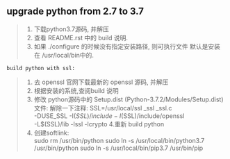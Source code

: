 upgrade python from 2.7 to 3.7
-----------------
> 1. 下载python3.7源码, 并解压
> 2. 查看 README.rst 中的 build 说明. 
> 4. 如果 ./configure 的时候没有指定安装路径, 则可执行文件 默认是安装在 /usr/local/bin中的.

    build python with ssl:
> 1. 去 openssl 官网下载最新的 openssl 源码, 并解压
> 2. 根据安装的系统,查阅build 说明
> 3. 修改 python源码中的 Setup.dist (Python-3.7.2/Modules/Setup.dist) 文件:
>     解除一下注释:
>         SSL=/usr/local/ssl
>         _ssl _ssl.c \
>         -DUSE_SSL -I$(SSL)/include -I$(SSL)/include/openssl \
>         -L$(SSL)/lib -lssl -lcrypto
> 4.重新 build python
> 5. 创建softlink:   
>       sudo rm /usr/bin/python
>       sudo ln -s /usr/local/bin/python3.7 /usr/bin/python
>       sudo ln -s /usr/local/bin/pip3.7 /usr/bin/pip
